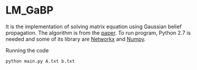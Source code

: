 LM_GaBP
=======
It is the implementation of solving matrix equation using Gaussian belief propagation. The algorithm is from the [paper](http://www.cs.huji.ac.il/~dolev/pubs/bickson-ISIT1.pdf). To run program, Python 2.7 is needed and some of its library are [Networkx](http://networkx.github.io/) and [Numpy](http://www.numpy.org/).

Running the code

```python
python main.py A.txt b.txt
```
